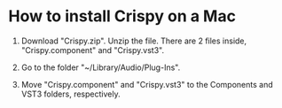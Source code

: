 # How to install Crispy on a Mac #

1. Download "Crispy.zip". Unzip the file. There are 2 files inside, "Crispy.component" and "Crispy.vst3".

2. Go to the folder "~/Library/Audio/Plug-Ins".

3. Move "Crispy.component" and "Crispy.vst3" to the Components and VST3 folders, respectively.
